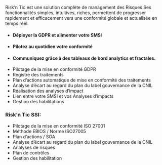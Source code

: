 Risk’n Tic  est une solution complète de management des  Risques
Ses fonctionnalités simples, intuitives, riches, permettent de progresser
rapidement et efficacement vers une conformité globale et actualisée en temps réel.

* #### Déployer la GDPR et alimenter votre SMSI
* #### Pilotez au quotidien votre conformité
* #### Communiquez grâce à des tableaux de bord analytics et fractales.

- Pilotage de la mise en conformité GDPR
- Registre des traitements 
- Plan d’actions automatique de mise en conformité des traitements
- Analyse d’écart au regard du plan du label  gouvernance de la CNIL  
- Réalisation des analyses d’impact
- Lien entre votre SMSI  et vos Analyses d’impacts 
- Gestion des habilitations

### Risk’n Tic SSI: 

- Pilotage de la mise en conformité ISO 27001
- Méthode EBIOS / Norme ISO27005
- Plan d’actions / SOA 
- Analyse d’écart au regard du plan du label  gouvernance de la CNIL  
- Analyses de risques
- Plan de contrôles
- Gestion des habilitation 

